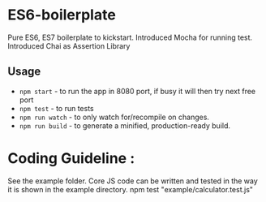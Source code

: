 # ES6-boilerplate
Pure ES6, ES7 boilerplate to kickstart.
Introduced Mocha for running test.
Introduced Chai as Assertion Library

## Usage
* `npm start` - to run the app in 8080 port, if busy it will then try next free port 
* `npm test` - to run tests
* `npm run watch` - to only watch for/recompile on changes.
* `npm run build` - to generate a minified, production-ready build.

# Coding Guideline : 
See the example folder. Core JS code can be written and tested in the way it is shown in the example directory. npm test "example/calculator.test.js"